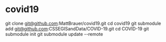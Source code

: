 # covid19
git clone git@github.com:MattBrauer/covid19.git
cd covid19
git submodule add git@github.com:CSSEGISandData/COVID-19.git
cd COVID-19
git submodule init
git submodule update --remote

